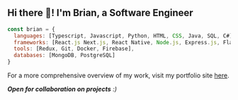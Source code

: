 ## Hi there 👋! I'm Brian, a Software Engineer

```javascript
const brian = {
  languages: [Typescript, Javascript, Python, HTML, CSS, Java, SQL, C#],
  frameworks: [React.js Next.js, React Native, Node.js, Express.js, Flask],
  tools: [Redux, Git, Docker, Firebase],
  databases: [MongoDB, PostgreSQL]
}
```
For a more comprehensive overview of my work, visit my portfolio site [here](https://kalusi-portfolio.vercel.app/).

<em><b>Open for collaboration on projects</b> :)</em>


<!-- [![Top Langs](https://github-readme-stats.vercel.app/api/top-langs/?username=brianMunyao&layout=compact)](https://github.com/brianMunyao/github-readme-stats) -->

<!--
**brianMunyao/brianMunyao** is a ✨ _special_ ✨ repository because its `README.md` (this file) appears on your GitHub profile.

Here are some ideas to get you started:

- 🔭 I’m currently working on ...
- 🌱 I’m currently learning ...
- 👯 I’m looking to collaborate on ...
- 🤔 I’m looking for help with ...
- 💬 Ask me about ...
- 📫 How to reach me: ...
- 😄 Pronouns: ...
- ⚡ Fun fact: ...
-->
